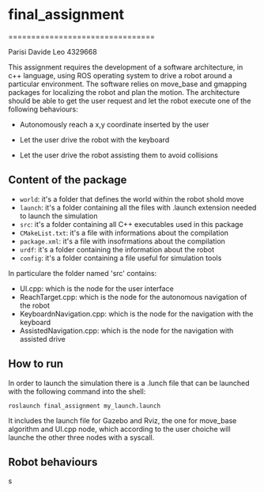 # final_assignment
================================

Parisi Davide Leo 4329668 

This assignment requires the development of a software architecture, in c++ language, using ROS operating system to drive a robot around a particular environment. The software relies on move_base and gmapping packages for localizing the robot and plan the motion.
The architecture should be able to get the user request and let the robot execute one of the following behaviours:

* Autonomously reach a x,y coordinate inserted by the user

* Let the user drive the robot with the keyboard

* Let the user drive the robot assisting them to avoid collisions

## Content of the package ##

* `world`: it's a folder that defines the world  within the robot shold move
* `launch`: it's a folder containing all the files with .launch extension needed to launch the simulation
* `src`: it's a folder containing all C++ executables used in this package
* `CMakeList.txt`: it's a file with informations about the compilation
* `package.xml`: it's a file with insofrmations about the compilation
* `urdf`: it's a folder containing the information about the robot
* `config`: it's a folder containing a file useful for simulation tools

In particulare the folder named 'src' contains:
- UI.cpp:  which is the node for the user interface 
- ReachTarget.cpp: which is the node for the autonomous navigation of the robot
- KeyboardnNavigation.cpp: which is the node for the navigation with the keyboard
- AssistedNavigation.cpp: which is the node for the navigation with assisted drive

## How to run ##

In order to launch the simulation there is a .lunch file that can be launched with the following command into the shell:

```
roslaunch final_assignment my_launch.launch
```

It includes the launch file for Gazebo and Rviz, the one for move_base algorithm and UI.cpp node, which according to the user choiche will launche the other three nodes with a syscall.

## Robot behaviours ##

s

